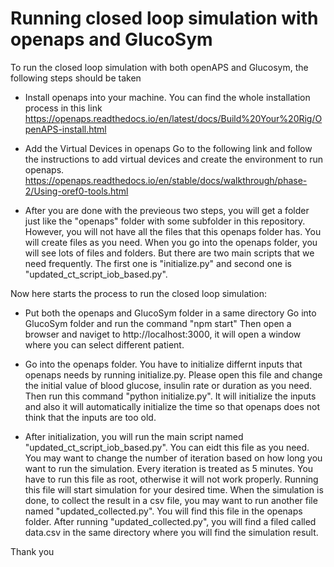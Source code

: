 # Running closed loop simulation with openaps and GlucoSym
To run the closed loop simulation with both openAPS and Glucosym, the following steps should be taken

* Install openaps into your machine. You can find the whole installation process in this link https://openaps.readthedocs.io/en/latest/docs/Build%20Your%20Rig/OpenAPS-install.html

* Add the Virtual Devices in openaps
  Go to the following link and follow the instructions to add virtual devices and create the environment to run openaps. 
  https://openaps.readthedocs.io/en/stable/docs/walkthrough/phase-2/Using-oref0-tools.html

* After you are done with the previeous two steps, you will get a folder just like the "openaps" folder with some subfolder in this repository. However, you will not have all the files that this openaps folder has. You will create files as you need. When you go into the openaps folder, you will see lots of files and folders. But there are two main scripts that we need frequently. The first one is "initialize.py" and second one is "updated_ct_script_iob_based.py". 

Now here starts the process to run the closed loop simulation:

* Put both the openaps and GlucoSym folder in a same directory 
Go into GlucoSym folder and run the command "npm start"
Then open a browser and naviget to http://localhost:3000, it will open a window where you can select different patient.

* Go into the openaps folder. You have to initialize differnt inputs that openaps needs by running initialize.py. Please open this file and change the initial value of blood glucose, insulin rate or duration as you need. Then run this command "python initialize.py". It will initialize the inputs and also it will automatically initialize the time so that openaps does not think that the inputs are too old.

* After initialization, you will run the main script named "updated_ct_script_iob_based.py". You can eidt this file as you need. You may want to change the number of iteration based on how long you want to run the simulation. Every iteration is treated as 5 minutes. You have to run this file as root, otherwise it will not work properly. Running this file will start simulation for your desired time. When the simulation is done, to collect the result in a csv file, you may want to run another file named "updated_collected.py". You will find this file in the openaps folder. After running "updated_collected.py", you will find a filed called data.csv in the same directory where you will find the simulation result.

Thank you
